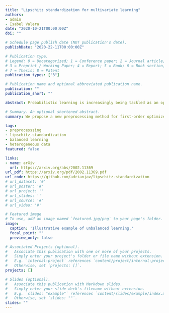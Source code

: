 ```yaml
---
title: "Lipschitz standardization for multivariate learning"
authors:
- admin
- Isabel Valera
date: "2020-10-21T00:00:00Z"
doi: ""

# Schedule page publish date (NOT publication's date).
publishDate: "2020-22-11T00:00:00Z"

# Publication type.
# Legend: 0 = Uncategorized; 1 = Conference paper; 2 = Journal article;
# 3 = Preprint / Working Paper; 4 = Report; 5 = Book; 6 = Book section;
# 7 = Thesis; 8 = Patent
publication_types: ["3"]

# Publication name and optional abbreviated publication name.
publication: ""
publication_short: ""

abstract: Probabilistic learning is increasingly being tackled as an optimization problem, with gradient-based approaches as predominant methods. When modeling multivariate likelihoods, a usual but undesirable outcome is that the learned model fits only a subset of the observed variables, overlooking the rest. In this work, we study this problem through the lens of multitask learning (MTL), where similar effects have been broadly studied. While MTL solutions do not directly apply in the probabilistic setting (as they cannot handle the likelihood constraints) we show that similar ideas may be leveraged during data preprocessing. First, we show that data standardization often helps under common continuous likelihoods, but it is not enough in the general case, specially under mixed continuous and discrete likelihood models. In order for balance multivariate learning, we then propose a novel data preprocessing, Lipschitz standardization, which balances the local Lipschitz smoothness across variables. Our experiments on real-world datasets show that Lipschitz standardization leads to more accurate multivariate models than the ones learned using existing data preprocessing techniques.

# Summary. An optional shortened abstract.
summary: We propose a new preprocessing method for first-order optimized probabilistic models that eases a more balanced learning across variables when modeling heterogeneous multivariate likelihoods.

tags:
- preprocesssing
- lipschitz-standardization
- balanced learning
- heterogeneous data
featured: false

links:
- name: arXiv
  url: https://arxiv.org/abs/2002.11369
url_pdf: https://arxiv.org/pdf/2002.11369.pdf
url_code: https://github.com/adrianjav/lipschitz-standardization
# url_dataset: '#'
# url_poster: '#'
# url_project: ''
# url_slides: ''
# url_source: '#'
# url_video: '#'

# Featured image
# To use, add an image named `featured.jpg/png` to your page's folder. 
image:
  caption: 'Illustrative example of unbalanced learning.'
  focal_point: ""
  preview_only: false

# Associated Projects (optional).
#   Associate this publication with one or more of your projects.
#   Simply enter your project's folder or file name without extension.
#   E.g. `internal-project` references `content/project/internal-project/index.md`.
#   Otherwise, set `projects: []`.
projects: []

# Slides (optional).
#   Associate this publication with Markdown slides.
#   Simply enter your slide deck's filename without extension.
#   E.g. `slides: "example"` references `content/slides/example/index.md`.
#   Otherwise, set `slides: ""`.
slides: ""
---
```



